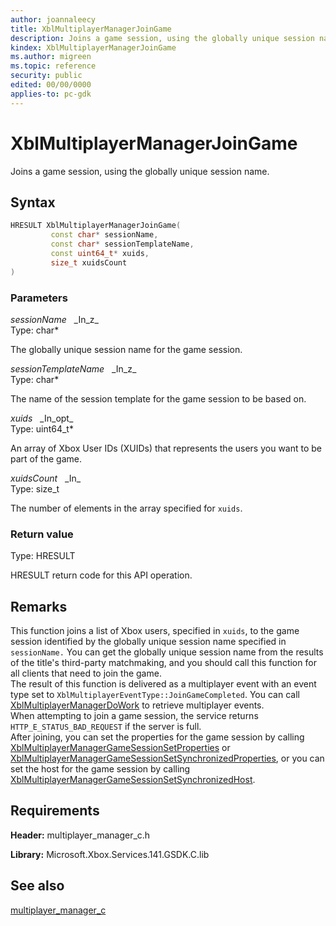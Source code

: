 ```yaml
---
author: joannaleecy
title: XblMultiplayerManagerJoinGame
description: Joins a game session, using the globally unique session name.
kindex: XblMultiplayerManagerJoinGame
ms.author: migreen
ms.topic: reference
security: public
edited: 00/00/0000
applies-to: pc-gdk
---
```


# XblMultiplayerManagerJoinGame  

Joins a game session, using the globally unique session name.  

## Syntax  
  
```cpp
HRESULT XblMultiplayerManagerJoinGame(  
         const char* sessionName,  
         const char* sessionTemplateName,  
         const uint64_t* xuids,  
         size_t xuidsCount  
)  
```  
  
### Parameters  
  
*sessionName* &nbsp;&nbsp;\_In\_z\_  
Type: char*  
  
The globally unique session name for the game session.  
  
*sessionTemplateName* &nbsp;&nbsp;\_In\_z\_  
Type: char*  
  
The name of the session template for the game session to be based on.  
  
*xuids* &nbsp;&nbsp;\_In\_opt\_  
Type: uint64_t*  
  
An array of Xbox User IDs (XUIDs) that represents the users you want to be part of the game.  
  
*xuidsCount* &nbsp;&nbsp;\_In\_  
Type: size_t  
  
The number of elements in the array specified for `xuids`.  
  
  
### Return value  
Type: HRESULT
  
HRESULT return code for this API operation.
  
## Remarks  
  
This function joins a list of Xbox users, specified in `xuids`, to the game session identified by the globally unique session name specified in `sessionName.` You can get the globally unique session name from the results of the title's third-party matchmaking, and you should call this function for all clients that need to join the game. <br />The result of this function is delivered as a multiplayer event with an event type set to `XblMultiplayerEventType::JoinGameCompleted`. You can call [XblMultiplayerManagerDoWork](xblmultiplayermanagerdowork.md) to retrieve multiplayer events.  <br />When attempting to join a game session, the service returns `HTTP_E_STATUS_BAD_REQUEST` if the server is full.  <br />After joining, you can set the properties for the game session by calling [XblMultiplayerManagerGameSessionSetProperties](xblmultiplayermanagergamesessionsetproperties.md) or [XblMultiplayerManagerGameSessionSetSynchronizedProperties](xblmultiplayermanagergamesessionsetsynchronizedproperties.md), or you can set the host for the game session by calling [XblMultiplayerManagerGameSessionSetSynchronizedHost](xblmultiplayermanagergamesessionsetsynchronizedhost.md).
  
## Requirements  
  
**Header:** multiplayer_manager_c.h
  
**Library:** Microsoft.Xbox.Services.141.GSDK.C.lib
  
## See also  
[multiplayer_manager_c](../multiplayer_manager_c_members.md)  
  
  